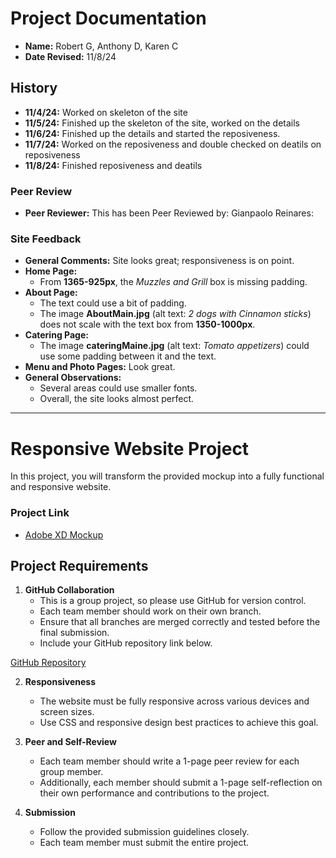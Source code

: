 # Project Documentation

- **Name:** Robert G, Anthony D, Karen C
- **Date Revised:** 11/8/24

## History
- **11/4/24:** Worked on skeleton of the site 
- **11/5/24:** Finished up the skeleton of the site, worked on the details
- **11/6/24:** Finished up the details and started the reposiveness.
- **11/7/24:** Worked on the reposiveness and double checked on deatils on reposiveness
- **11/8/24:** Finished reposiveness and deatils

### Peer Review
- **Peer Reviewer:** This has been Peer Reviewed by: Gianpaolo Reinares:
### Site Feedback

- **General Comments:** Site looks great; responsiveness is on point.
- **Home Page:**
  - From **1365-925px**, the *Muzzles and Grill* box is missing padding.
- **About Page:**
  - The text could use a bit of padding.
  - The image **AboutMain.jpg** (alt text: *2 dogs with Cinnamon sticks*) does not scale with the text box from **1350-1000px**.
- **Catering Page:**
  - The image **cateringMaine.jpg** (alt text: *Tomato appetizers*) could use some padding between it and the text.
- **Menu and Photo Pages:** Look great.
- **General Observations:**
  - Several areas could use smaller fonts.
  - Overall, the site looks almost perfect.


---

# Responsive Website Project

In this project, you will transform the provided mockup into a fully functional and responsive website.

### Project Link
- [Adobe XD Mockup](https://xd.adobe.com/spec/5c97cdf9-bda2-47f1-7c8f-27c7fd5963dd-2aa6/)

## Project Requirements

1. **GitHub Collaboration**  
   - This is a group project, so please use GitHub for version control.
   - Each team member should work on their own branch.
   - Ensure that all branches are merged correctly and tested before the final submission.
   - Include your GitHub repository link below.

[GitHub Repository](https://github.com/rob2fresh4this/Puppy-Restaurant-Project/tree/main)

2. **Responsiveness**  
   - The website must be fully responsive across various devices and screen sizes.
   - Use CSS and responsive design best practices to achieve this goal.

3. **Peer and Self-Review**
   - Each team member should write a 1-page peer review for each group member.
   - Additionally, each member should submit a 1-page self-reflection on their own performance and contributions to the project.

4. **Submission**
   - Follow the provided submission guidelines closely.
   - Each team member must submit the entire project.


